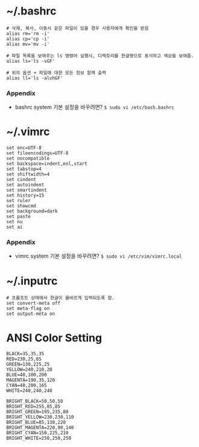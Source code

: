 # ~/.bashrc
  ```
  # 삭제, 복사, 이동시 같은 파일이 있을 경우 사용자에게 확인을 받음
  alias rm='rm -i'
  alias cp='cp -i'
  alias mv='mv -i'
  
  # 파일 목록을 보여주는 ls 명령어 실행시, 디렉토리를 한글명으로 표시하고 색상을 보여줌.
  alias ls='ls -vGF'
  
  # 위의 옵션 + 파일에 대한 모든 정보 함께 출력
  alias ll='ls -alvhGF'
  ```

### Appendix
  - bashrc system 기본 설정을 바꾸려면? 
    ```$ sudo vi /etc/bash.bashrc```


# ~/.vimrc
  ```
  set enc=UTF-8
  set fileencodings=UTF-8
  set nocompatible
  set backspace=indent,eol,start
  set tabstop=4
  set shiftwidth=4
  set cindent
  set autoindent
  set smartindent
  set history=15
  set ruler
  set showcmd
  set background=dark
  set paste
  set nu
  set ai
  ```
  
### Appendix
  - vimrc system 기본 설정을 바꾸려면?
    ```$ sudo vi /etc/vim/vimrc.local```


# ~/.inputrc
  ```
  # 프롬프트 상태에서 한글이 올바르게 입력되도록 함.
  set convert-meta off
  set meta-flag on
  set output-meta on
  ```
  

# ANSI Color Setting
  ```
  BLACK=35,35,35
  RED=230,25,85
  GREEN=130,225,25
  YELLOW=240,210,20
  BLUE=40,100,200
  MAGENTA=190,35,120
  CYAN=40,200,165
  WHITE=240,240,240
  
  BRIGHT_BLACK=50,50,50
  BRIGHT_RED=255,85,85
  BRIGHT_GREEN=195,235,80
  BRIGHT_YELLOW=230,230,110
  BRIGHT_BLUE=85,130,220
  BRIGHT_MAGENTA=220,90,140
  BRIGHT_CYAN=150,225,210
  BRIGHT_WHITE=250,250,250
  ```
